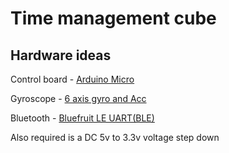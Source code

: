 # Time management cube

## Hardware ideas

Control board - [Arduino Micro]( https://store.arduino.cc/arduino-micro)

Gyroscope - [6 axis gyro and Acc](http://wiki.seeedstudio.com/Grove-6-Axis_AccelerometerAndGyroscope/)

Bluetooth - [Bluefruit LE UART(BLE)](https://www.adafruit.com/product/2479)

Also required is a DC 5v to 3.3v voltage step down
